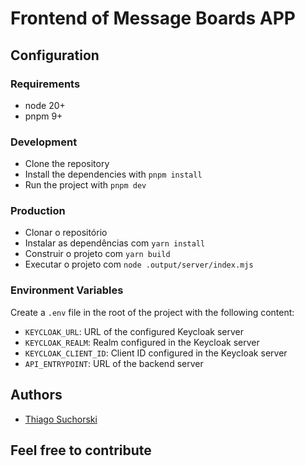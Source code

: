 # Frontend of Message Boards APP

## Configuration

### Requirements

- node 20+
- pnpm 9+

### Development

- Clone the repository
- Install the dependencies with `pnpm install`
- Run the project with `pnpm dev`

### Production

- Clonar o repositório
- Instalar as dependências com `yarn install`
- Construir o projeto com `yarn build`
- Executar o projeto com `node .output/server/index.mjs`

### Environment Variables

Create a `.env` file in the root of the project with the following content:

- `KEYCLOAK_URL`: URL of the configured Keycloak server
- `KEYCLOAK_REALM`: Realm configured in the Keycloak server
- `KEYCLOAK_CLIENT_ID`: Client ID configured in the Keycloak server
- `API_ENTRYPOINT`: URL of the backend server

## Authors

- [Thiago Suchorski](https://github.com/suchorski)

## Feel free to contribute